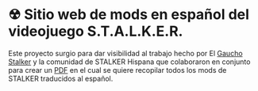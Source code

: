 # ☢ Sitio web de mods en español del videojuego S.T.A.L.K.E.R. 

Este proyecto surgio para dar visibilidad al trabajo hecho por El [Gaucho Stalker](https://www.youtube.com/@elgauchostalker) y la comunidad de STALKER Hispana que colaboraron en conjunto para crear un [PDF](https://drive.google.com/file/d/1aBeHd-cr58Q2hCycG_1abrlsFfcg0uuk/view) en el cual se quiere recopilar todos los mods de STALKER traducidos al español.